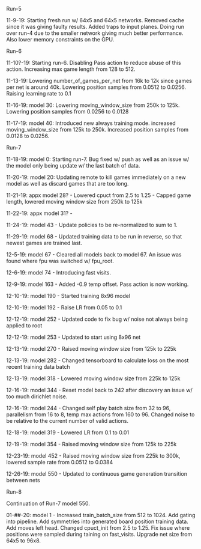 Run-5

11-9-19: Starting fresh run w/ 64x5 and 64x5 networks. Removed cache since it was giving faulty results. Added traps to input planes. Doing run over run-4 due to the smaller network giving much better performance. Also lower memory constraints on the GPU.

Run-6

11-10?-19: Starting run-6. Disabling Pass action to reduce abuse of this action. Increasing max game length from 128 to 512. 

11-13-19: Lowering number_of_games_per_net from 16k to 12k since games per net is around 40k. Lowering position samples from 0.0512 to 0.0256. Raising learning rate to 0.1

11-16-19: model 30: Lowering moving_window_size from 250k to 125k. Lowering position samples from 0.0256 to 0.0128

11-17-19: model 40: Introduced new always training mode. increased moving_window_size from 125k to 250k. Increased position samples from 0.0128 to 0.0256.

Run-7

11-18-19: model 0: Starting run-7. Bug fixed w/ push as well as an issue w/ the model only being update w/ the last batch of data.

11-20-19: model 20: Updating remote to kill games immediately on a new model as well as discard games that are too long.

11-21-19: appx model 28? - Lowered cpuct from 2.5 to 1.25 - Capped game length, lowered moving window size from 250k to 125k

11-22-19: appx model 31? -

11-24-19: model 43 - Update policies to be re-normalized to sum to 1.

11-29-19: model 68 - Updated training data to be run in reverse, so that newest games are trained last.

12-5-19: model 67 - Cleared all models back to model 67. An issue was found where fpu was switched w/ fpu_root.

12-6-19: model 74 - Introducing fast visits.

12-9-19: model 163 - Added -0.9 temp offset. Pass action is now working.

12-10-19: model 190 - Started training 8x96 model

12-10-19: model 192 - Raise LR from 0.05 to 0.1

12-12-19: model 252 - Updated code to fix bug w/ noise not always being applied to root

12-12-19: model 253 - Updated to start using 8x96 net

12-13-19: model 270 - Raised moving window size from 125k to 225k

12-13-19: model 282 - Changed tensorboard to calculate loss on the most recent training data batch

12-13-19: model 318 - Lowered moving window size from 225k to 125k

12-16-19: model 344 - Reset model back to 242 after discovery an issue w/ too much dirichlet noise.

12-16-19: model 244 - Changed self play batch size from 32 to 96, parallelism from 16 to 8, temp max actions from 160 to 96. Changed noise to be relative to the current number of valid actions.

12-18-19: model 319 - Lowered LR from 0.1 to 0.01

12-19-19: model 354 - Raised moving window size from 125k to 225k

12-23-19: model 452 - Raised moving window size from 225k to 300k, lowered sample rate from 0.0512 to 0.0384

12-26-19: model 550 - Updated to continuous game generation transition between nets

Run-8

Continuation of Run-7 model 550.

01-##-20: model 1 - Increased train_batch_size from 512 to 1024. Add gating into pipeline. Add symmetries into generated board position training data. Add moves left head. Changed cpuct_init from 2.5 to 1.25. Fix issue where positions were sampled during taining on fast_visits. Upgrade net size from 64x5 to 96x8.
